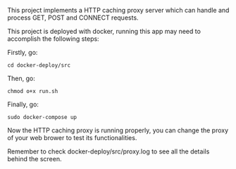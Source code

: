 This project implements a HTTP caching proxy server which can handle and process GET, POST and CONNECT requests.

This project is deployed with docker, running this app may need to accomplish the following steps: 

Firstly, go: 
```
cd docker-deploy/src
```
Then, go:
```
chmod o+x run.sh
```
Finally, go:
```
sudo docker-compose up
```
Now the HTTP caching proxy is running properly, you can change the proxy of your web brower to test its functionalities. 

Remember to check docker-deploy/src/proxy.log to see all the details behind the screen. 
